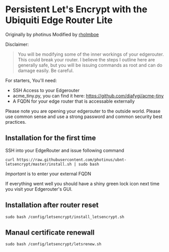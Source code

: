 # Persistent Let's Encrypt with the Ubiquiti Edge Router Lite

Originally by photinus
Modified by [rholmboe](https://github.com/rholmboe/)

Disclaimer:
> You will be modifying some of the inner workings of your edgerouter. This could break your router. I believe the steps I outline here are generally safe, but you will be issuing commands as root and can do damage easily. Be careful.

For starters, You'll need:
* SSH Access to your Edgerouter
* acme_tiny.py, you can find it here: https://github.com/diafygi/acme-tiny
* A FQDN for your edge router that is accessable externally

Please note you are opening your edgerouter to the outside world. Please use common sense and use a strong password and common security best practices.

## Installation for the first time

SSH into your EdgeRouter and issue following command

```
curl https://raw.githubusercontent.com/photinus/ubnt-letsencrypt/master/install.sh | sudo bash
```
*Important* is to enter your external FQDN

If everything went well you should have a shiny green lock icon next time you visit your Edgerouter's GUI.

## Installation after router reset

```
sudo bash /config/letsencrypt/install_letsencrypt.sh
```

## Manaul certificate renewall

```
sudo bash /config/letsencrypt/letsrenew.sh
```

